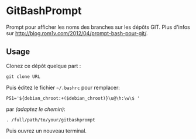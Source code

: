 # GitBashPrompt

Prompt pour afficher les noms des branches sur les dépôts GIT.
Plus d'infos sur <http://blog.rom1v.com/2012/04/prompt-bash-pour-git/>.

## Usage

Clonez ce dépôt quelque part :

    git clone URL

Puis éditez le fichier `~/.bashrc` pour remplacer:

    PS1='${debian_chroot:+($debian_chroot)}\u@\h:\w\$ '

par *(adaptez le chemin)*:

    . /full/path/to/your/gitbashprompt

Puis ouvrez un nouveau terminal.
